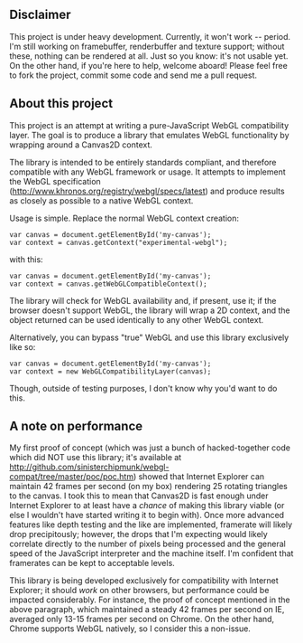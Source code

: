 ## Disclaimer

This project is under heavy development. Currently, it won't work -- period. I'm still working on framebuffer, renderbuffer and texture support; without these, nothing can be rendered at all. Just so you know: it's not usable yet. On the other hand, if you're here to help, welcome aboard! Please feel free to fork the project, commit some code and send me a pull request.

## About this project

This project is an attempt at writing a pure-JavaScript WebGL compatibility layer. The goal is to produce a library that emulates WebGL functionality by wrapping around a Canvas2D context.

The library is intended to be entirely standards compliant, and therefore compatible with any WebGL framework or usage. It attempts to implement the WebGL specification (http://www.khronos.org/registry/webgl/specs/latest) and produce results as closely as possible to a native WebGL context.

Usage is simple. Replace the normal WebGL context creation:

    var canvas = document.getElementById('my-canvas');
    var context = canvas.getContext("experimental-webgl");
    
with this:

    var canvas = document.getElementById('my-canvas');
    var context = canvas.getWebGLCompatibleContext();

The library will check for WebGL availability and, if present, use it; if the browser doesn't support WebGL, the library will wrap a 2D context, and the object returned can be used identically to any other WebGL context.

Alternatively, you can bypass "true" WebGL and use this library exclusively like so:

    var canvas = document.getElementById('my-canvas');
    var context = new WebGLCompatibilityLayer(canvas);
    
Though, outside of testing purposes, I don't know why you'd want to do this.
    
## A note on performance

My first proof of concept (which was just a bunch of hacked-together code which did NOT use this library; it's available at http://github.com/sinisterchipmunk/webgl-compat/tree/master/poc/poc.htm) showed that Internet Explorer can maintain 42 frames per second (on my box) rendering 25 rotating triangles to the canvas. I took this to mean that Canvas2D is fast enough under Internet Explorer to at least have a *chance* of making this library viable (or else I wouldn't have started writing it to begin with). Once more advanced features like depth testing and the like are implemented, framerate will likely drop precipitously; however, the drops that I'm expecting would likely correlate directly to the number of pixels being processed and the general speed of the JavaScript interpreter and the machine itself. I'm confident that framerates can be kept to acceptable levels.

This library is being developed exclusively for compatibility with Internet Explorer; it should _work_ on other browsers, but performance could be impacted considerably. For instance, the proof of concept mentioned in the above paragraph, which maintained a steady 42 frames per second on IE, averaged only 13-15 frames per second on Chrome. On the other hand, Chrome supports WebGL natively, so I consider this a non-issue.
